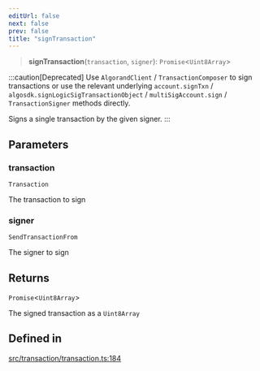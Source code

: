 ```yaml
---
editUrl: false
next: false
prev: false
title: "signTransaction"
---
```


> **signTransaction**(`transaction`, `signer`): `Promise`\<`Uint8Array`\>

:::caution[Deprecated]
Use `AlgorandClient` / `TransactionComposer` to sign transactions
or use the relevant underlying `account.signTxn` / `algosdk.signLogicSigTransactionObject`
/ `multiSigAccount.sign` / `TransactionSigner` methods directly.

Signs a single transaction by the given signer.
:::

## Parameters

### transaction

`Transaction`

The transaction to sign

### signer

`SendTransactionFrom`

The signer to sign

## Returns

`Promise`\<`Uint8Array`\>

The signed transaction as a `Uint8Array`

## Defined in

[src/transaction/transaction.ts:184](https://github.com/algorandfoundation/algokit-utils-ts/blob/e57e96ab17213653e656688e8d7251c0107554cf/src/transaction/transaction.ts#L184)
